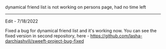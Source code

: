 dynamical friend list is not working on persons page, had no time left


-------------------------------------------------------------------------------

Edit - 7/18/2022

Fixed a bug for dynamical friend list and it's working now. You can see the fixed version in second repository, here - https://github.com/lasha-darchiashvili/sweeft-project-bug-fixed
